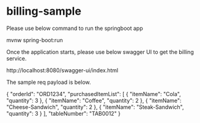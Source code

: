 # billing-sample

Please use below command to run the springboot app


mvnw spring-boot:run

Once the application starts, please use below swagger UI to get the billing service.

http://localhost:8080/swagger-ui/index.html

The sample req payload is below.


{
  "orderId": "ORD1234",
  "purchasedItemList": [
    {
      "itemName": "Cola",
      "quantity": 3
    },
    {
      "itemName": "Coffee",
      "quantity": 2
    },
    {
      "itemName": "Cheese-Sandwich",
      "quantity": 2
    },
    {
      "itemName": "Steak-Sandwich",
      "quantity": 3
    }
  ],
  "tableNumber": "TAB0012"
}
